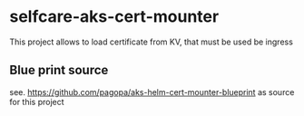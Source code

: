 # selfcare-aks-cert-mounter

This project allows to load certificate from KV, that must be used be ingress

## Blue print source

see. <https://github.com/pagopa/aks-helm-cert-mounter-blueprint> as source for this project
